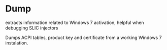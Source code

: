 # Dump
extracts information related to Windows 7 activation, helpful when debugging SLIC injectors

Dumps ACPI tables, product key and certificate from a working Windows 7 instalation.
